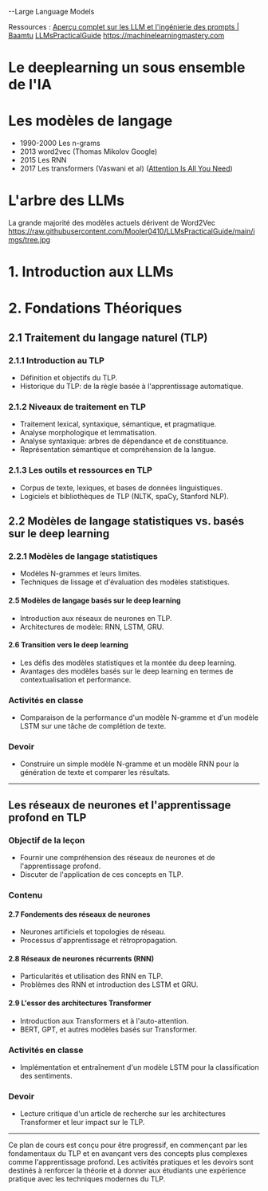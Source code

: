 --Large Language Models

Ressources : 
[Aperçu complet sur les LLM et l'ingénierie des prompts | Baamtu](https://youtu.be/MWotDXpD6SI?si=txySpWEWK4vQ2A6V)
[LLMsPracticalGuide](https://github.com/Mooler0410/LLMsPracticalGuide)
https://machinelearningmastery.com
# Le deeplearning un sous ensemble de l'IA
# Les modèles de langage
- 1990-2000 Les n-grams
- 2013 word2vec (Thomas Mikolov Google)
- 2015 Les RNN
- 2017 Les transformers (Vaswani et al) ([Attention Is All You Need](https://arxiv.org/abs/1706.03762))
# L'arbre des LLMs
La grande majorité des modèles actuels dérivent de Word2Vec
https://raw.githubusercontent.com/Mooler0410/LLMsPracticalGuide/main/imgs/tree.jpg

# 1. Introduction aux LLMs

# 2. Fondations Théoriques

## 2.1 Traitement du langage naturel (TLP) 
### 2.1.1 Introduction au TLP
- Définition et objectifs du TLP.
- Historique du TLP: de la règle basée à l'apprentissage automatique.

### 2.1.2 Niveaux de traitement en TLP
- Traitement lexical, syntaxique, sémantique, et pragmatique.
- Analyse morphologique et lemmatisation.
- Analyse syntaxique: arbres de dépendance et de constituance.
- Représentation sémantique et compréhension de la langue.

### 2.1.3 Les outils et ressources en TLP
- Corpus de texte, lexiques, et bases de données linguistiques.
- Logiciels et bibliothèques de TLP (NLTK, spaCy, Stanford NLP).

## 2.2 Modèles de langage statistiques vs. basés sur le deep learning

### 2.2.1 Modèles de langage statistiques
- Modèles N-grammes et leurs limites.
- Techniques de lissage et d'évaluation des modèles statistiques.

#### 2.5 Modèles de langage basés sur le deep learning
- Introduction aux réseaux de neurones en TLP.
- Architectures de modèle: RNN, LSTM, GRU.

#### 2.6 Transition vers le deep learning
- Les défis des modèles statistiques et la montée du deep learning.
- Avantages des modèles basés sur le deep learning en termes de contextualisation et performance.

### Activités en classe
- Comparaison de la performance d'un modèle N-gramme et d'un modèle LSTM sur une tâche de complétion de texte.

### Devoir
- Construire un simple modèle N-gramme et un modèle RNN pour la génération de texte et comparer les résultats.

---

## Les réseaux de neurones et l'apprentissage profond en TLP

### Objectif de la leçon
- Fournir une compréhension des réseaux de neurones et de l'apprentissage profond.
- Discuter de l'application de ces concepts en TLP.

### Contenu
#### 2.7 Fondements des réseaux de neurones
- Neurones artificiels et topologies de réseau.
- Processus d'apprentissage et rétropropagation.

#### 2.8 Réseaux de neurones récurrents (RNN)
- Particularités et utilisation des RNN en TLP.
- Problèmes des RNN et introduction des LSTM et GRU.

#### 2.9 L'essor des architectures Transformer
- Introduction aux Transformers et à l'auto-attention.
- BERT, GPT, et autres modèles basés sur Transformer.

### Activités en classe
- Implémentation et entraînement d'un modèle LSTM pour la classification des sentiments.

### Devoir
- Lecture critique d'un article de recherche sur les architectures Transformer et leur impact sur le TLP.

---

Ce plan de cours est conçu pour être progressif, en commençant par les fondamentaux du TLP et en avançant vers des concepts plus complexes comme l'apprentissage profond. Les activités pratiques et les devoirs sont destinés à renforcer la théorie et à donner aux étudiants une expérience pratique avec les techniques modernes du TLP.